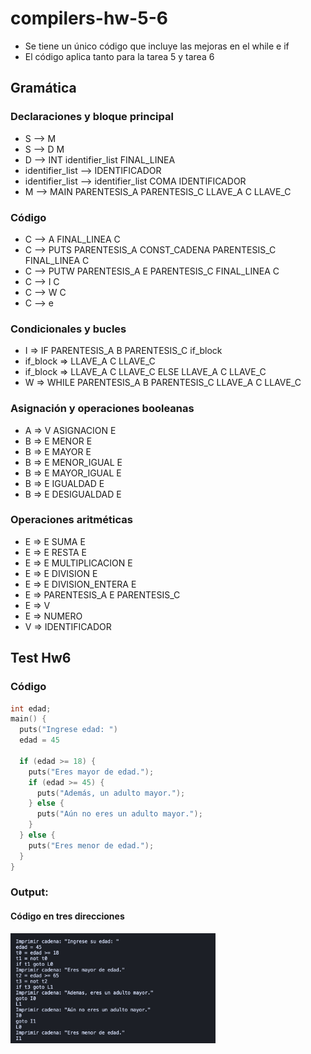 # compilers-hw-5-6
- Se tiene un único código que incluye las mejoras en el while e if
- El código aplica tanto para la tarea 5 y tarea 6

## Gramática
### Declaraciones y bloque principal
- S --> M 
- S --> D M 
- D --> INT identifier_list FINAL_LINEA
- identifier_list --> IDENTIFICADOR
- identifier_list --> identifier_list COMA IDENTIFICADOR
- M --> MAIN PARENTESIS_A PARENTESIS_C LLAVE_A C LLAVE_C

### Código
- C --> A FINAL_LINEA C 
- C --> PUTS PARENTESIS_A CONST_CADENA PARENTESIS_C FINAL_LINEA C
- C --> PUTW PARENTESIS_A E PARENTESIS_C FINAL_LINEA C
- C --> I C
- C --> W C
- C --> e

### Condicionales y bucles
- I => IF PARENTESIS_A B PARENTESIS_C if_block
- if_block => LLAVE_A C LLAVE_C
- if_block => LLAVE_A C LLAVE_C ELSE LLAVE_A C LLAVE_C
- W => WHILE PARENTESIS_A B PARENTESIS_C LLAVE_A C LLAVE_C

### Asignación y operaciones booleanas
- A => V ASIGNACION E
- B => E MENOR E
- B => E MAYOR E
- B => E MENOR_IGUAL E
- B => E MAYOR_IGUAL E
- B => E IGUALDAD E
- B => E DESIGUALDAD E

### Operaciones aritméticas
- E => E SUMA E
- E => E RESTA E
- E => E MULTIPLICACION E
- E => E DIVISION E
- E => E DIVISION_ENTERA E
- E => PARENTESIS_A E PARENTESIS_C
- E => V
- E => NUMERO
- V => IDENTIFICADOR 

## Test Hw6
### Código
```c
int edad;
main() {
  puts("Ingrese edad: ")
  edad = 45
  
  if (edad >= 18) {
    puts("Eres mayor de edad.");
    if (edad >= 45) {
      puts("Además, un adulto mayor.");
    } else {
      puts("Aún no eres un adulto mayor.");
    }
  } else {
    puts("Eres menor de edad.");
  }
}
```
### Output: 
#### Código en tres direcciones
<img src="output.png"  width="65%">

